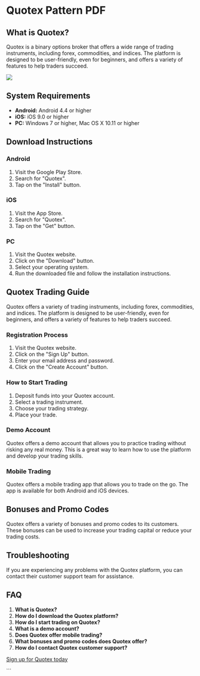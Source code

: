 # Quotex Pattern PDF

## What is Quotex?

Quotex is a binary options broker that offers a wide range of trading
instruments, including forex, commodities, and indices. The platform is
designed to be user-friendly, even for beginners, and offers a variety
of features to help traders succeed.

[![](https://static.quotex.io/files/4_en/300_250.jpg)](https://traff.sbs/brokerqxlid)

## System Requirements

-   **Android:** Android 4.4 or higher
-   **iOS:** iOS 9.0 or higher
-   **PC:** Windows 7 or higher, Mac OS X 10.11 or higher

## Download Instructions

### Android

1.  Visit the Google Play Store.
2.  Search for "Quotex".
3.  Tap on the "Install" button.

### iOS

1.  Visit the App Store.
2.  Search for "Quotex".
3.  Tap on the "Get" button.

### PC

1.  Visit the Quotex website.
2.  Click on the "Download" button.
3.  Select your operating system.
4.  Run the downloaded file and follow the installation instructions.

## Quotex Trading Guide

Quotex offers a variety of trading instruments, including forex,
commodities, and indices. The platform is designed to be user-friendly,
even for beginners, and offers a variety of features to help traders
succeed.

### Registration Process

1.  Visit the Quotex website.
2.  Click on the "Sign Up" button.
3.  Enter your email address and password.
4.  Click on the "Create Account" button.

### How to Start Trading

1.  Deposit funds into your Quotex account.
2.  Select a trading instrument.
3.  Choose your trading strategy.
4.  Place your trade.

### Demo Account

Quotex offers a demo account that allows you to practice trading without
risking any real money. This is a great way to learn how to use the
platform and develop your trading skills.

### Mobile Trading

Quotex offers a mobile trading app that allows you to trade on the go.
The app is available for both Android and iOS devices.

## Bonuses and Promo Codes

Quotex offers a variety of bonuses and promo codes to its customers.
These bonuses can be used to increase your trading capital or reduce
your trading costs.

## Troubleshooting

If you are experiencing any problems with the Quotex platform, you can
contact their customer support team for assistance.

## FAQ

1.  **What is Quotex?**
2.  **How do I download the Quotex platform?**
3.  **How do I start trading on Quotex?**
4.  **What is a demo account?**
5.  **Does Quotex offer mobile trading?**
6.  **What bonuses and promo codes does Quotex offer?**
7.  **How do I contact Quotex customer support?**

[Sign up for Quotex today](\%22https://traff.sbs/brokerqxlid\%22)

\`\`\`

